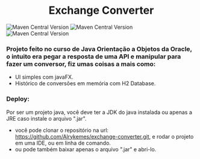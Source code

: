 <h1 align="center">Exchange Converter</h1>

![Maven Central Version](https://img.shields.io/maven-central/v/org.openjfx/javafx-fxml?label=JavaFX)
![Maven Central Version](https://img.shields.io/maven-central/v/com.google.code.gson/gson?label=Gson)
![Maven Central Version](https://img.shields.io/maven-central/v/com.h2database/h2?label=H2DB)

<h3 align="start">Projeto feito no curso de Java Orientação a Objetos da Oracle,
  o intuito era pegar a resposta de uma API e manipular para fazer um conversor,
  fiz umas coisas a mais como:</h3>
  
  - UI simples com javaFX.</li>
  - Histórico de conversões em memória com H2 Database.</li>


<h3 align="start">Deploy:</h3>
<p>Por ser um projeto java, você deve ter a JDK do java instalada ou apenas a JRE caso instale
o arquivo ".jar".</p>

  - você pode clonar o repositório na url: https://github.com/Alrykemes/exchange-converter.git, e rodar o projeto em uma IDE, ou em linha de comando.
  - ou pode também baixar apenas o arquivo ".jar" e abri-lo.

  
